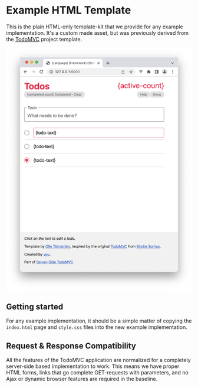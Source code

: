 # Example HTML Template

This is the plain HTML-only template-kit that we provide for any example
implementation. It's a custom made asset, but was previously derived from the
[TodoMVC](http://http://todomvc.com) project template.

![Server-Side TodoMVC HTML Template](todo-template.png)

## Getting started

For any example implementation, it should be a simple matter of copying the
`index.html` page and `style.css` files into the new example implementation.

## Request & Response Compatibility

All the features of the TodoMVC application are normalized for a completely
server-side based implementation to work. This means we have proper HTML forms,
links that go complete GET-requests with parameters, and no Ajax or dynamic
browser features are required in the baseline.
